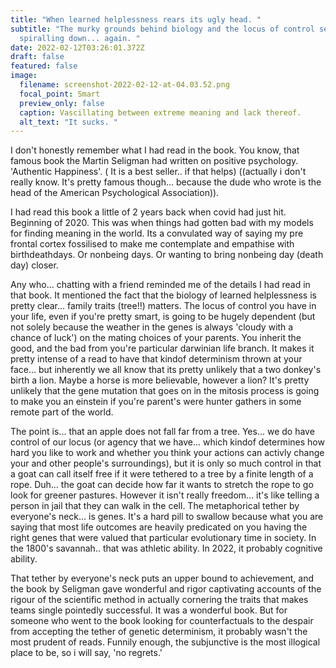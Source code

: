 ```yaml
---
title: "When learned helplessness rears its ugly head. "
subtitle: "The murky grounds behind biology and the locus of control send you
  spiralling down... again. "
date: 2022-02-12T03:26:01.372Z
draft: false
featured: false
image:
  filename: screenshot-2022-02-12-at-04.03.52.png
  focal_point: Smart
  preview_only: false
  caption: Vascillating between extreme meaning and lack thereof.
  alt_text: "It sucks. "
---
```

I don't honestly remember what I had read in the book. You know, that famous book the Martin Seligman had written on positive psychology. 'Authentic Happiness'. ( It is a best seller.. if that helps) ((actually i don't really know. It's pretty famous though... because the dude who wrote is the head of the American Psychological Association)). 

I had read this book a little of 2 years back when covid had just hit. Beginning of 2020. This was when things had gotten bad with my models for finding meaning in the world. Its a convulated way of saying my pre frontal cortex fossilised to make me contemplate and empathise with birthdeathdays. Or nonbeing days. Or wanting to bring nonbeing day (death day) closer.

Any who... chatting with a friend reminded me of the details I had read in that book. It mentioned the fact that the biology of learned helplessness is pretty clear... family traits (tree!!)  matters. The locus of control you have in your life, even if you're pretty smart, is going to be hugely dependent (but not solely because the weather in the genes is always 'cloudy with a chance of luck') on the mating choices of your parents. You inherit the good, and the bad from you\'re particular darwinian life branch. It makes it pretty intense of a read to have that kindof determinism thrown at your face... but inherently we all know that its pretty unlikely that a two donkey's birth a lion. Maybe a horse is more believable, however a lion? It's pretty unlikely that the gene mutation that goes on in the mitosis process is going to make you an einstein if you're parent's were hunter gathers in some remote part of the world. 

The point is... that an apple does not fall far from a tree. Yes... we do have control of our locus (or agency that we have... which kindof determines how hard you like to work and whether you think your actions can activly change your and other people's surroundings), but it is only so much control in that a goat can call itself free if it were tethered to a tree by a finite length of a rope. Duh... the goat can decide how far it wants to stretch the rope to go look for greener pastures. However it isn't really freedom... it's like telling a person in jail that they can walk in the cell. The metaphorical tether by everyone's neck... is genes. It's a hard pill to swallow because what you are saying that most life outcomes are heavily predicated on you having the right genes that were valued that particular evolutionary time in society. In the 1800's savannah.. that was athletic ability. In 2022, it probably cognitive ability. 

That tether by everyone's neck puts an upper bound to achievement, and the book by Seligman gave wonderful and rigor captivating accounts of the rigour of the scientific method in actually cornering the traits that makes teams single pointedly successful. It was a wonderful book. But for someone who went to the book looking for counterfactuals to the despair from accepting the tether of genetic determinism, it probably wasn't the most prudent of reads. Funnily enough, the subjunctive is the most illogical place to be, so i will say, 'no regrets.'